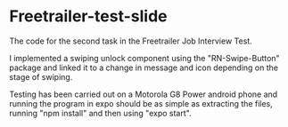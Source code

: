 # Freetrailer-test-slide

The code for the second task in the Freetrailer Job Interview Test. 

I implemented a swiping unlock component using the "RN-Swipe-Button" package and linked it to a change in message and icon depending on the stage of swiping.

Testing has been carried out on a Motorola G8 Power android phone and running the program in expo should be as simple as extracting the files, running "npm install" and then using "expo start". 
